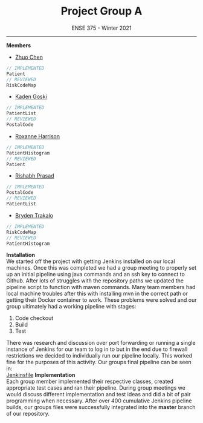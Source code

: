 <h1 align="center">Project Group A</h1>
<p align="center">ENSE 375 - Winter 2021</p>

---
**Members**
- [Zhuo Chen](Project%203/ZhuoChen.md)   
```javascript
// IMPLEMENTED
Patient
// REVIEWED
RiskCodeMap
```
- [Kaden Goski](Project%203/KadenGoski.md)
```javascript
// IMPLEMENTED
PatientList
// REVIEWED
PostalCode
```
- [Roxanne Harrison](Project%203/RoxanneHarrison.md) 
```javascript
// IMPLEMENTED
PatientHistogram
// REVIEWED
Patient
```
- [Rishabh Prasad](Project%203/RishabhPrasad.md)
```javascript
// IMPLEMENTED
PostalCode
// REVIEWED
PatientList
```  
- [Bryden Trakalo](Project%203/BrydenTrakalo.md)
```javascript
// IMPLEMENTED
RiskCodeMap
// REVIEWED
PatientHistogram
```

**Installation**  
We started off the project with getting Jenkins installed on our local machines.  Once this was completed we had a group meeting to properly set up an initial pipeline using java commands and an ssh key to connect to Github.  After lots of struggles with the repository paths we updated the pipeline script to function with maven commands.  Many team members had local machine troubles after this with installing mvn in the correct path or getting their Docker container to work.  These problems were solved and our group ultimately had a working pipeline with stages: 
1. Code checkout
2. Build
3. Test  

There was research and discussion over port forwarding or running a single instance of Jenkins for our team to log in to but in the end due to firewall restrictions we decided to individually run our pipeline locally.  This worked fine for the purposes of this activity.  Our groups final pipeline can be seen in:  
[Jenkinsfile](Jenkinsfile)
**Implementation**  
Each group member implemented their respective classes, created appropriate test cases and ran their pipeline.  During group meetings we would discuss different implementation and test ideas and did a bit of pair programming when necessary.  After over 400 cumulative Jenkins pipeline builds, our groups files were successfully integrated into the __master__ branch of our repository.  